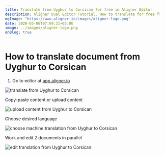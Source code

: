 ```yaml
---
title: Translate from Uyghur to Corsican for free in Aligner Editor
description: Aligner Dual Editor Tutorial. How to translate for free from Uyghur to Corsican. Aligner is multilingual document management platform. 
ogImage: "https://www.aligner.io/images/aligner-logo.png"
date: 2020-05-06T07:09:21+03:00
image: ../images/aligner-logo.png
onBlog: true
---
```


# How to translate document from Uyghur to Corsican

1. Go to editor at [app.aligner.io](https://app.aligner.io "Aligner App web page")

![translate from Uyghur to Corsican](../aligner-blank-editor.png "translate from Uyghur to Corsican")

Copy-paste content or upload content

![upload content from Uyghur to Corsican](../aligner-uploaded-document.png "upload content from Uyghur to Corsican")

Choose desired language

![choose machine translation from Uyghur to Corsican](../aligner-language-dropdown.png "choose machine translation from Uyghur to Corsican")

Work and edit 2 documents in parallel

![edit translation from Uyghur to Corsican](../aligner-double-sitded-editor.png "edit translation from Uyghur to Corsican")

